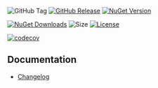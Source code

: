 ![GitHub Tag](https://img.shields.io/github/v/tag/TJC-Tools/TJC.Priority)
[![GitHub Release](https://img.shields.io/github/v/release/TJC-Tools/TJC.Priority)](https://github.com/TJC-Tools/TJC.Priority/releases/latest)
[![NuGet Version](https://img.shields.io/nuget/v/TJC.Priority)](https://www.nuget.org/packages/TJC.Priority)

[![NuGet Downloads](https://img.shields.io/nuget/dt/TJC.Priority)](https://www.nuget.org/packages/TJC.Priority)
![Size](https://img.shields.io/github/repo-size/TJC-Tools/TJC.Priority)
[![License](https://img.shields.io/github/license/TJC-Tools/TJC.Priority.svg)](LICENSE)

[![codecov](https://codecov.io/gh/TJC-Tools/TJC.Priority/graph/badge.svg?token=O4IL178PR6)](https://codecov.io/gh/TJC-Tools/TJC.Priority)

## Documentation
- [Changelog](CHANGELOG.md)
